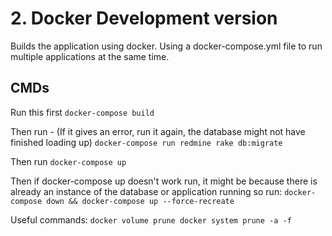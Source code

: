 # 2. Docker Development version

Builds the application using docker. Using a docker-compose.yml file to run multiple applications at the same time.

## CMDs
Run this first
`docker-compose build`

Then run - (If it gives an error, run it again, the database might not have finished loading up)
`docker-compose run redmine rake db:migrate`

Then run
`docker-compose up`

Then if docker-compose up doesn't work run, it might be because there is already an instance of the database or application running so run:
`docker-compose down && docker-compose up --force-recreate`

Useful commands:
`docker volume prune
docker system prune -a -f`